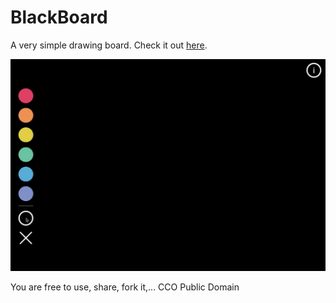 # BlackBoard
A very simple drawing board.
Check it out [here](https://arnofaure.github.io/blackboard/).

![Blackboard gif preview](assets/blackboard-preview.gif)

You are free to use, share, fork it,... CCO Public Domain
